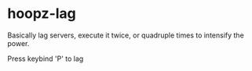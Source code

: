 # hoopz-lag
Basically lag servers, execute it twice, or quadruple times to intensify the power.

Press keybind 'P' to lag
